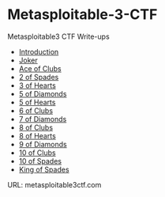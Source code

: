 # Metasploitable-3-CTF
Metasploitable3 CTF Write-ups

* [Introduction](https://github.com/16667/Metasploitable-3-CTF/blob/master/Introduction/Introduction.md)
* [Joker](https://github.com/16667/Metasploitable-3-CTF/blob/master/Joker/joker.md)
* [Ace of Clubs](https://github.com/16667/Metasploitable-3-CTF/blob/master/Ace_of_Clubs/Ace_of_Clubs.md)
* [2 of Spades](https://github.com/16667/Metasploitable-3-CTF/blob/master/2_of_Spades/2_of_Spades.md)
* [3 of Hearts](https://github.com/16667/Metasploitable-3-CTF/blob/master/3_of_Hearts/3_of_Hearts.md)
* [5 of Diamonds](https://github.com/16667/Metasploitable-3-CTF/blob/master/5_of_Diamonds/5_of_Diamonds.md)
* [5 of Hearts](https://github.com/16667/Metasploitable-3-CTF/blob/master/5_of_Hearts/5_of_Hearts.md)
* [6 of Clubs](https://github.com/16667/Metasploitable-3-CTF/blob/master/6_of_Clubs/6_of_Clubs.md)
* [7 of Diamonds](https://github.com/16667/Metasploitable-3-CTF/blob/master/7_of_Diamonds/7_of_Diamonds.md)
* [8 of Clubs](https://github.com/16667/Metasploitable-3-CTF/blob/master/8_of_Clubs/8_of_Clubs.md)
* [8 of Hearts](https://github.com/16667/Metasploitable-3-CTF/blob/master/8_of_Hearts/8_of_Hearts.md)
* [9 of Diamonds](https://github.com/16667/Metasploitable-3-CTF/blob/master/9_of_Diamonds/9_of_Diamonds.md)
* [10 of Clubs](https://github.com/16667/Metasploitable-3-CTF/blob/master/10_of_Clubs/10_of_Clubs.md)
* [10 of Spades](https://github.com/16667/Metasploitable-3-CTF/blob/master/10_of_Spades/10_of_Spades.md)
* [King of Spades](https://github.com/16667/Metasploitable-3-CTF/blob/master/King_of_Spades/King_of_Spades.md)

URL: metasploitable3ctf.com